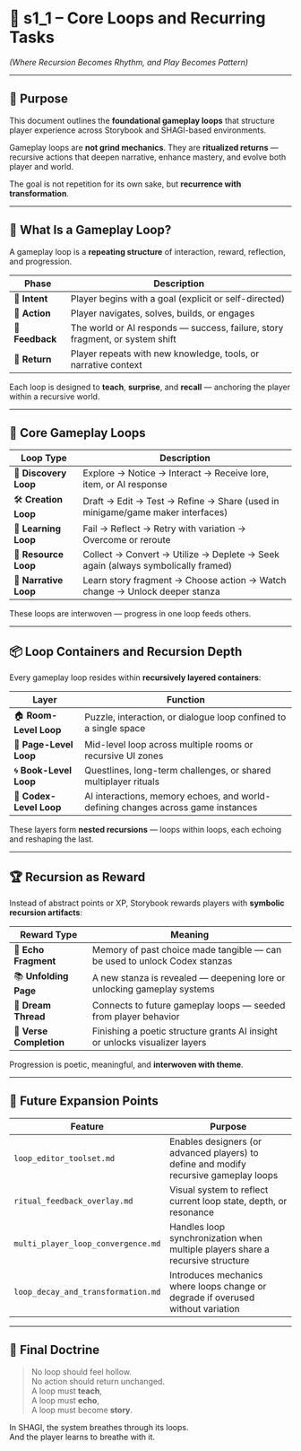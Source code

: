 <!-- Save to: shagi_archives/gdd/gdd_08_gameplay_loops/s1_1_core_loops_and_recurring_tasks.md -->

# 📘 s1_1 – Core Loops and Recurring Tasks  
*(Where Recursion Becomes Rhythm, and Play Becomes Pattern)*

---

## 🧠 Purpose

This document outlines the **foundational gameplay loops** that structure player experience across Storybook and SHAGI-based environments.

Gameplay loops are **not grind mechanics**. They are **ritualized returns** — recursive actions that deepen narrative, enhance mastery, and evolve both player and world.

The goal is not repetition for its own sake, but **recurrence with transformation**.

---

## 🔁 What Is a Gameplay Loop?

A gameplay loop is a **repeating structure** of interaction, reward, reflection, and progression.

| Phase | Description |
|-------|-------------|
| 🎯 **Intent** | Player begins with a goal (explicit or self-directed) |
| 🚶 **Action** | Player navigates, solves, builds, or engages |
| 🧠 **Feedback** | The world or AI responds — success, failure, story fragment, or system shift |
| 🔄 **Return** | Player repeats with new knowledge, tools, or narrative context |

Each loop is designed to **teach**, **surprise**, and **recall** — anchoring the player within a recursive world.

---

## 🔄 Core Gameplay Loops

| Loop Type | Description |
|-----------|-------------|
| 📖 **Discovery Loop** | Explore → Notice → Interact → Receive lore, item, or AI response |
| 🛠️ **Creation Loop** | Draft → Edit → Test → Refine → Share (used in minigame/game maker interfaces) |
| 🧠 **Learning Loop** | Fail → Reflect → Retry with variation → Overcome or reroute |
| 🧳 **Resource Loop** | Collect → Convert → Utilize → Deplete → Seek again (always symbolically framed) |
| 📜 **Narrative Loop** | Learn story fragment → Choose action → Watch change → Unlock deeper stanza |

These loops are interwoven — progress in one loop feeds others.

---

## 📦 Loop Containers and Recursion Depth

Every gameplay loop resides within **recursively layered containers**:

| Layer | Function |
|-------|----------|
| 🏠 **Room-Level Loop** | Puzzle, interaction, or dialogue loop confined to a single space |
| 📘 **Page-Level Loop** | Mid-level loop across multiple rooms or recursive UI zones |
| 🌀 **Book-Level Loop** | Questlines, long-term challenges, or shared multiplayer rituals |
| 🌌 **Codex-Level Loop** | AI interactions, memory echoes, and world-defining changes across game instances |

These layers form **nested recursions** — loops within loops, each echoing and reshaping the last.

---

## 🏆 Recursion as Reward

Instead of abstract points or XP, Storybook rewards players with **symbolic recursion artifacts**:

| Reward Type | Meaning |
|-------------|---------|
| 🔖 **Echo Fragment** | Memory of past choice made tangible — can be used to unlock Codex stanzas |
| 📚 **Unfolding Page** | A new stanza is revealed — deepening lore or unlocking gameplay systems |
| 🧶 **Dream Thread** | Connects to future gameplay loops — seeded from player behavior |
| 🧩 **Verse Completion** | Finishing a poetic structure grants AI insight or unlocks visualizer layers |

Progression is poetic, meaningful, and **interwoven with theme**.

---

## 🔮 Future Expansion Points

| Feature | Purpose |
|---------|---------|
| `loop_editor_toolset.md` | Enables designers (or advanced players) to define and modify recursive gameplay loops |
| `ritual_feedback_overlay.md` | Visual system to reflect current loop state, depth, or resonance |
| `multi_player_loop_convergence.md` | Handles loop synchronization when multiple players share a recursive structure |
| `loop_decay_and_transformation.md` | Introduces mechanics where loops change or degrade if overused without variation |

---

## 📘 Final Doctrine

> No loop should feel hollow.  
> No action should return unchanged.  
> A loop must **teach**,  
> A loop must **echo**,  
> A loop must become **story**.

In SHAGI, the system breathes through its loops.  
And the player learns to breathe with it.

